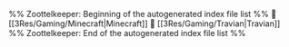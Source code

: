 %% Zoottelkeeper: Beginning of the autogenerated index file list  %%
📄 [[3Res/Gaming/Minecraft|Minecraft]]
📄 [[3Res/Gaming/Travian|Travian]]
%% Zoottelkeeper: End of the autogenerated index file list  %%
